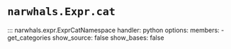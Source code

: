 # `narwhals.Expr.cat`

::: narwhals.expr.ExprCatNamespace
    handler: python
    options:
      members:
        - get_categories
      show_source: false
      show_bases: false
